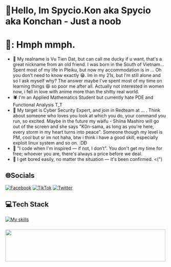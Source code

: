 # 💫Hello, Im Spycio.Kon aka Spycio aka Konchan - Just a noob
# 💫: Hmph mmph.
  + 🥇 My realname is Vu Tien Dat, but can call me ducky if u want, that's a great nickname from an old friend. I was born in the South of Vietnam… Spent most of my life in Pleiku, but now my accommodation is in … Oh you don’t need to know exactly 😁. Im in my 21s, but I’m still alone and so I ask myself why? The answer maybe I’ve spent most of my time on learning things 😆 so poor me after all. Actually not interested in women now, i fell in love with anime more than the shitty real world. 
  + 🕷️ I'm an Applied Mathematics Student but currently hate PDE and Functional Analysis T_T
  + 🐧 My target is Cyber Security Expert, and join in Redteam at ... . Think about someone who loves you look at which you do, your command you run, so excited. Maybe in the future my waifu - Shiina Mashiro will go out of the screen and she says "K0n-sama, as long as you're here, every storm in my heart turns into peace". Someone though my level is PM, cool but sr im not haha, btw i think i have a good skill, especially exploit linux system and so on. :DĐ
  + 🦢 "I code when I'm inspired — if not, I don’t". You don't get my time for free; whoever you are, there's always a price before we deal.
  + 🦆 I get bored easily, no matter the situation — it's been confirmed. <(")

## 🌐Socials
[![Facebook](https://img.shields.io/badge/Facebook-%231877F2.svg?logo=Facebook&logoColor=white)](https://www.facebook.com/s1mpl3Love) [![TikTok](https://img.shields.io/badge/TikTok-%23000000.svg?logo=TikTok&logoColor=white)](https://www.tiktok.com/@spyciokon) [![Twitter](https://img.shields.io/badge/Twitter-%231DA1F2.svg?logo=Twitter&logoColor=white)](https://twitter.com/KonSpycio) 

## 💻Tech Stack
[![My skills](https://skillicons.dev/icons?i=latex,php,python,mysql,javascript,r,expressjs,linux,vscode,anaconda&perline=15)](https://laxiisteam.blogspot.com)

### 
<img src="https://tryhackme-badges.s3.amazonaws.com/hackervnn40.png" width="500px" height="100px"/>
